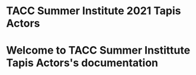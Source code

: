# TACC Summer Institute 2021 Tapis Actors


Welcome to TACC Summer Instittute Tapis Actors's documentation
==============================================================
